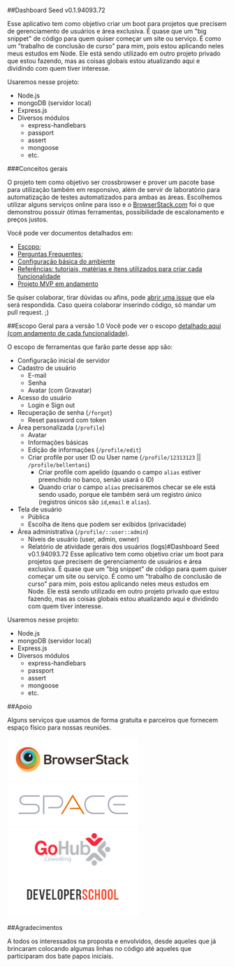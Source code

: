 
##Dashboard Seed v0.1.94093.72

Esse aplicativo tem como objetivo criar um boot para projetos que precisem de gerenciamento de usuários e área exclusiva. É quase que um "big snippet" de código para quem quiser começar um site ou serviço. É como um "trabalho de conclusão de curso" para mim, pois estou aplicando neles meus estudos em Node. Ele está sendo utilizado em outro projeto privado que estou fazendo, mas as coisas globais estou atualizando aqui e dividindo com quem tiver interesse.

Usaremos nesse projeto:
* Node.js
* mongoDB (servidor local)
* Express.js
* Diversos módulos
  * express-handlebars
  * passport
  * assert
  * mongoose
  * etc.

###Conceitos gerais

O projeto tem como objetivo ser crossbrowser e prover um pacote base para utilização também em responsivo, além de servir de laboratório para automatização de testes automatizados para ambas as áreas. Escolhemos utilizar alguns serviços online para isso e o [BrowserStack.com](https://www.browserstack.com) foi o que demonstrou possuir ótimas ferramentas, possibilidade de escalonamento e preços justos.

Você pode ver documentos detalhados em:
* [Escopo](https://github.com/bellentani/dashboard-seed/blob/master/SCOPE.md);
* [Perguntas Frequentes](https://github.com/bellentani/dashboard-seed/blob/master/FAQ.md);
* [Configuração básica do ambiente](https://github.com/bellentani/dashboard-seed/blob/master/CONFIG.md)
* [Referências: tutoriais, matérias e itens utilizados para criar cada funcionalidade](https://github.com/bellentani/dashboard-seed/blob/master/REF.md)
* [Projeto MVP em andamento](https://github.com/bellentani/dashboard-seed/projects/1)

Se quiser colaborar, tirar dúvidas ou afins, pode [abrir uma issue](https://github.com/bellentani/dashboard-seed/issues) que ela será respondida. Caso queira colaborar inserindo código, só mandar um pull request. ;)

##Escopo Geral para a versão 1.0
Você pode ver o escopo [detalhado aqui (com andamento de cada funcionalidade)](https://github.com/bellentani/dashboard-seed/blob/master/SCOPE.md).

O escopo de ferramentas que farão parte desse app são:
* Configuração inicial de servidor
* Cadastro de usuário
  * E-mail
  * Senha
  * Avatar (com Gravatar)
* Acesso do usuário
  * Login e Sign out
* Recuperação de senha (``/forgot``)
  * Reset password com token
* Área personalizada (``/profile``)
  * Avatar
  * Informações básicas
  * Edição de informações (``/profile/edit``)
  * Criar profile por user ID ou User name (``/profile/12313123`` || ``/profile/bellentani``)
    * Criar profile com apelido (quando o campo ``alias`` estiver preenchido no banco, senão usará o ID)
    * Quando criar o campo ``alias`` precisaremos checar se ele está sendo usado, porque ele também será um registro único (registros únicos são ``id``,``email`` e ``alias``).
* Tela de usuário
  * Pública
  * Escolha de itens que podem ser exibidos (privacidade)
* Área administrativa (``/profile/::user::admin``)
  * Níveis de usuário (user, admin, owner)
  * Relatório de atividade gerais dos usuários (logs)#Dashboard Seed v0.1.94093.72
Esse aplicativo tem como objetivo criar um boot para projetos que precisem de gerenciamento de usuários e área exclusiva. É quase que um "big snippet" de código para quem quiser começar um site ou serviço. É como um "trabalho de conclusão de curso" para mim, pois estou aplicando neles meus estudos em Node. Ele está sendo utilizado em outro projeto privado que estou fazendo, mas as coisas globais estou atualizando aqui e dividindo com quem tiver interesse.

Usaremos nesse projeto:
* Node.js
* mongoDB (servidor local)
* Express.js
* Diversos módulos
  * express-handlebars
  * passport
  * assert
  * mongoose
  * etc.

##Apoio

Alguns serviços que usamos de forma gratuíta e parceiros que fornecem espaço físico para nossas reuniões.

[![Browser Stack](docs/img/logo-browserstack.jpg)](https://www.browserstack.com) [![Space Sorocaba](docs/img/logo-space.jpg)](http://spacesorocaba.com.br/) [![GoHub Sorocaba](docs/img/logo-gohub.jpg)](http://gohub.com.br/) [![Developer School](docs/img/logo-developer-school.jpg)](http://developerschool.com.br/)

##Agradecimentos

A todos os interessados na proposta e envolvidos, desde aqueles que já brincaram colocando algumas linhas no código até aqueles que participaram dos bate papos iniciais.
